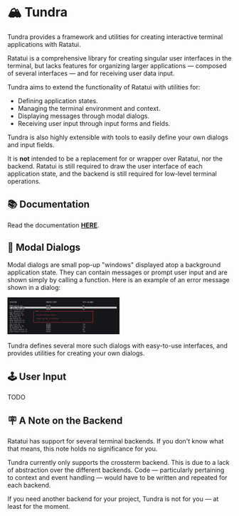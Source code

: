 # 🏔️ Tundra

Tundra provides a framework and utilities for creating interactive terminal applications with Ratatui. 

Ratatui is a comprehensive library for creating singular user interfaces in the terminal, but lacks features
for organizing larger applications — composed of several interfaces — and for receiving user data input. 

Tundra aims to extend the functionality of Ratatui with utilities for: 

- Defining application states. 
- Managing the terminal environment and context. 
- Displaying messages through modal dialogs. 
- Receiving user input through input forms and fields. 

Tundra is also highly extensible with tools to easily define your own dialogs and input fields. 

It is **not** intended to be a replacement for or wrapper over Ratatui, nor the backend. Ratatui is still
required to draw the user interface of each application state, and the backend is still required for
low-level terminal operations. 


## 📚 Documentation

Read the documentation **[HERE](www.google.com)**. 


## 🪪 Modal Dialogs

Modal dialogs are small pop-up "windows" displayed atop a background application state. They can contain
messages or prompt user input and are shown simply by calling a function. Here is an example of an error
message shown in a dialog: 

<img src="img/dialog_error.png" width="50%">

Tundra defines several more such dialogs with easy-to-use interfaces, and provides utilities for creating
your own dialogs. 


## 🕹️ User Input

TODO


## 🪧 A Note on the Backend
 
Ratatui has support for several terminal backends. If you don't know what that means, this note holds no
significance for you. 
 
Tundra currently only supports the crossterm backend. This is due to a lack of abstraction over the different
backends. Code — particularly pertaining to context and event handling — would have to be written and
repeated for each backend. 
 
If you need another backend for your project, Tundra is not for you — at least for the moment. 
